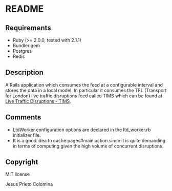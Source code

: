 # README

## Requirements

* Ruby (>= 2.0.0, tested with 2.1.1) 
* Bundler gem
* Postgres
* Redis

## Description

A Rails application which consumes the feed at a configurable interval and stores the data in a local model. In particular it consumes the TFL (Transport for London) live traffic disruptions feed called TIMS which can be found at [Live Traffic Disruptions - TIMS](http://data.tfl.gov.uk/tfl/syndication/feeds/tims_feed.xml).

## Comments

- LtdWorker configuration options are declared in the ltd_worker.rb initializer file.
- It is a good idea to cache pages#main action since it is quite demanding in terms of computing given the high volume of concurrent disruptions.

## Copyright

MIT license

Jesus Prieto Colomina